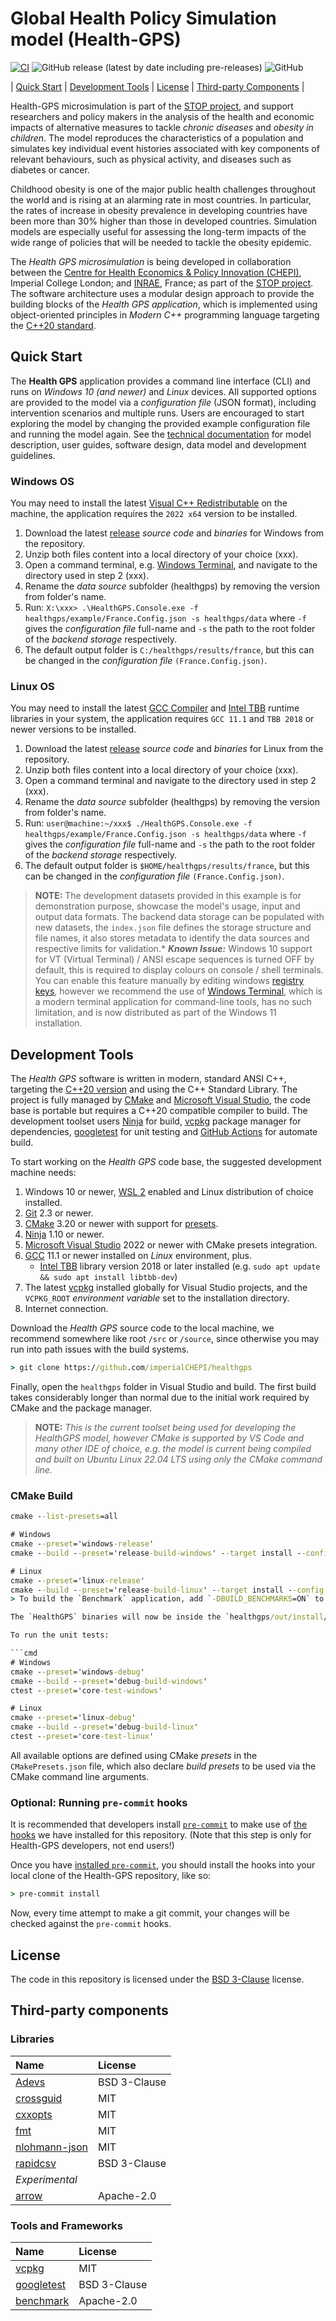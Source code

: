 # Global Health Policy Simulation model (Health-GPS)

[![CI](https://github.com/imperialCHEPI/healthgps/actions/workflows/ci.yml/badge.svg)](https://github.com/imperialCHEPI/healthgps/actions/workflows/ci.yml)
![GitHub release (latest by date including pre-releases)](https://img.shields.io/github/v/release/imperialCHEPI/healthgps?include_prereleases)
![GitHub](https://img.shields.io/github/license/imperialCHEPI/healthgps)

| [Quick Start](#quick-start) | [Development Tools](#development-tools) | [License](#license) | [Third-party Components](#third-party-components) |

Health-GPS microsimulation is part of the [STOP project](https://www.stopchildobesity.eu/), and support researchers and policy makers in the analysis of the health and economic impacts of alternative measures to tackle *chronic diseases* and *obesity in children*. The model reproduces the characteristics of a population and simulates key individual event histories associated with key components of relevant behaviours, such as physical activity, and diseases such as diabetes or cancer.

Childhood obesity is one of the major public health challenges throughout the world and is rising at an alarming rate in most countries. In particular, the rates of increase in obesity prevalence in developing countries have been more than 30% higher than those in developed countries. Simulation models are especially useful for assessing the long-term impacts of the wide range of policies that will be needed to tackle the obesity epidemic.

The *Health GPS microsimulation* is being developed in collaboration between the [Centre for Health Economics & Policy Innovation (CHEPI)](https://www.imperial.ac.uk/business-school/faculty-research/research-centres/centre-health-economics-policy-innovation/), Imperial College London; and [INRAE](https://www.inrae.fr), France; as part of the [STOP project](https://www.stopchildobesity.eu/). The software architecture uses a modular design approach to provide the building blocks of the *Health GPS application*, which is implemented using object-oriented principles in *Modern C++* programming language targeting the [C++20 standard](https://en.cppreference.com/w/cpp/20).

## Quick Start

The **Health GPS** application provides a command line interface (CLI) and runs on *Windows 10 (and newer)* and *Linux* devices. All supported options are provided to the model via a *configuration file* (JSON format), including intervention scenarios and multiple runs. Users are encouraged to start exploring the model by changing the provided example configuration file and running the model again. See the [technical documentation](https://imperialchepi.github.io/healthgps/) for model description, user guides, software design, data model and development guidelines.

### Windows OS

You may need to install the latest [Visual C++ Redistributable](https://docs.microsoft.com/en-us/cpp/windows/latest-supported-vc-redist?view=msvc-160) on the machine, the application requires the `2022 x64` version to be installed.

1. Download the latest [release](https://github.com/imperialCHEPI/healthgps/releases) *source code* and *binaries* for Windows from the repository.
2. Unzip both files content into a local directory of your choice (xxx).
3. Open a command terminal, e.g. [Windows Terminal](https://www.microsoft.com/en-gb/p/windows-terminal/9n0dx20hk701?rtc=1&activetab=pivot:overviewtab), and navigate to the directory used in step 2 (xxx).
4. Rename the *data source* subfolder (healthgps) by removing the version from folder's name.
5. Run: `X:\xxx> .\HealthGPS.Console.exe -f healthgps/example/France.Config.json -s healthgps/data` where `-f` gives the *configuration file* full-name and
`-s` the path to the root folder of the *backend storage* respectively.
6. The default output folder is `C:/healthgps/results/france`, but this can be changed in the *configuration file* `(France.Config.json)`.

### Linux OS

You may need to install the latest [GCC Compiler](https://gcc.gnu.org) and [Intel TBB](https://github.com/oneapi-src/oneTBB) runtime libraries in your system, the application requires `GCC 11.1` and `TBB 2018` or newer versions to be installed.

1. Download the latest [release](https://github.com/imperialCHEPI/healthgps/releases) *source code* and *binaries* for Linux from the repository.
2. Unzip both files content into a local directory of your choice (xxx).
3. Open a command terminal and navigate to the directory used in step 2 (xxx).
4. Rename the *data source* subfolder (healthgps) by removing the version from folder's name.
5. Run: `user@machine:~/xxx$ ./HealthGPS.Console.exe -f healthgps/example/France.Config.json -s healthgps/data` where `-f` gives the *configuration file* full-name and
`-s` the path to the root folder of the *backend storage* respectively.
6. The default output folder is `$HOME/healthgps/results/france`, but this can be changed in the *configuration file* `(France.Config.json)`.

>**NOTE:** The development datasets provided in this example is for demonstration purpose, showcase the model's usage, input and output data formats. The backend data storage can be populated with new datasets, the `index.json` file defines the storage structure and file names, it also stores metadata to identify the data sources and respective limits for validation.*
>***Known Issue:*** Windows 10 support for VT (Virtual Terminal) / ANSI escape sequences is turned OFF by default, this is required to display colours on console / shell terminals. You can enable this feature manually by editing windows [registry keys](https://superuser.com/questions/413073/windows-console-with-ansi-colors-handling/1300251#1300251), however we recommend the use of [Windows Terminal](https://www.microsoft.com/en-gb/p/windows-terminal/9n0dx20hk701?rtc=1&activetab=pivot:overviewtab), which is a modern terminal application for command-line tools, has no such limitation, and is now distributed as part of the Windows 11 installation.

## Development Tools

The *Health GPS* software is written in modern, standard ANSI C++, targeting the [C++20 version](https://en.cppreference.com/w/cpp/20) and using the C++ Standard Library. The project is fully managed by [CMake](https://cmake.org/) and [Microsoft Visual Studio](https://visualstudio.microsoft.com), the code base is portable but requires a C++20 compatible compiler to build. The development toolset users [Ninja](https://ninja-build.org/) for build, [vcpkg](https://github.com/microsoft/vcpkg) package manager for dependencies, [googletest](https://github.com/google/googletest) for unit testing and [GitHub Actions](https://docs.github.com/en/actions) for automate build.

To start working on the *Health GPS* code base, the suggested development machine needs:

1. Windows 10 or newer, [WSL 2](https://docs.microsoft.com/en-us/windows/wsl/) enabled and Linux distribution of choice installed.
2. [Git](https://git-scm.com/downloads) 2.3 or newer.
3. [CMake](https://cmake.org/) 3.20 or newer with support for [presets](https://cmake.org/cmake/help/latest/manual/cmake-presets.7.html).
4. [Ninja](https://ninja-build.org/) 1.10 or newer.
5. [Microsoft Visual Studio](https://visualstudio.microsoft.com) 2022 or newer with CMake presets integration.
6. [GCC](https://gcc.gnu.org/) 11.1 or newer installed on *Linux* environment, plus.
   * [Intel TBB](https://github.com/oneapi-src/oneTBB) library version 2018 or later installed (e.g. `sudo apt update && sudo apt install libtbb-dev`)
7. The latest [vcpkg](https://github.com/microsoft/vcpkg) installed globally for Visual Studio projects, and the `VCPKG_ROOT` *environment variable* set to the installation directory.
8. Internet connection.

Download the *Health GPS* source code to the local machine, we recommend somewhere like
root `/src` or `/source`, since otherwise you may run into path issues with the build
systems.

```cmd
> git clone https://github.com/imperialCHEPI/healthgps
```

Finally, open the `healthgps` folder in Visual Studio and build. The first build takes considerably longer than normal due to the initial work required by CMake and the package manager.

>**NOTE:** *This is the current toolset being used for developing the HealthGPS model, however CMake is supported by VS Code and many other IDE of choice, e.g. the model is current being compiled and built on Ubuntu Linux 22.04 LTS using only the CMake command line.*

### CMake Build

```cmd
cmake --list-presets=all

# Windows
cmake --preset='windows-release'
cmake --build --preset='release-build-windows' --target install --config Release

# Linux
cmake --preset='linux-release'
cmake --build --preset='release-build-linux' --target install --config Release
> To build the `Benchmark` application, add `-DBUILD_BENCHMARKS=ON` to the CMake configuration command (first for each OS).

The `HealthGPS` binaries will now be inside the `healthgps/out/install/[preset]/bin` directory.

To run the unit tests:

```cmd
# Windows
cmake --preset='windows-debug'
cmake --build --preset='debug-build-windows'
ctest --preset='core-test-windows'

# Linux
cmake --preset='linux-debug'
cmake --build --preset='debug-build-linux'
ctest --preset='core-test-linux'
```

All available options are defined using CMake *presets* in the `CMakePresets.json` file,
which also declare *build presets* to be used via the CMake command line arguments.

### Optional: Running `pre-commit` hooks

It is recommended that developers install [`pre-commit`](https://pre-commit.com/) to
make use of [the hooks](./.pre-commit-config.yaml) we have installed for this
repository. (Note that this step is only for Health-GPS developers, not end users!)

Once you have [installed `pre-commit`](https://pre-commit.com/#installation), you should
install the hooks into your local clone of the Health-GPS repository, like so:

```cmd
> pre-commit install
```

Now, every time attempt to make a git commit, your changes will be checked against the
`pre-commit` hooks.

## License

The code in this repository is licensed under the [BSD 3-Clause](LICENSE.md) license.

## Third-party components

### Libraries

| Name  | License |
|:---   |:---     |
| [Adevs](https://sourceforge.net/projects/adevs)                            | BSD 3-Clause |
| [crossguid](https://github.com/graeme-hill/crossguid)                      | MIT          |
| [cxxopts](https://github.com/jarro2783/cxxopts)                            | MIT          |
| [fmt](https://github.com/fmtlib/fmt)                                       | MIT          |
| [nlohmann-json](https://github.com/nlohmann/json)                          | MIT          |
| [rapidcsv](https://github.com/d99kris/rapidcsv)                            | BSD 3-Clause |
| *Experimental* ||
| [arrow](https://github.com/apache/arrow)                                   | Apache-2.0   |

### Tools and Frameworks

| Name  | License |
|:---   |:---     |
| [vcpkg](https://github.com/microsoft/vcpkg)          | MIT          |
| [googletest](https://github.com/google/googletest)   | BSD 3-Clause |
| [benchmark](https://github.com/google/benchmark)     | Apache-2.0   |

